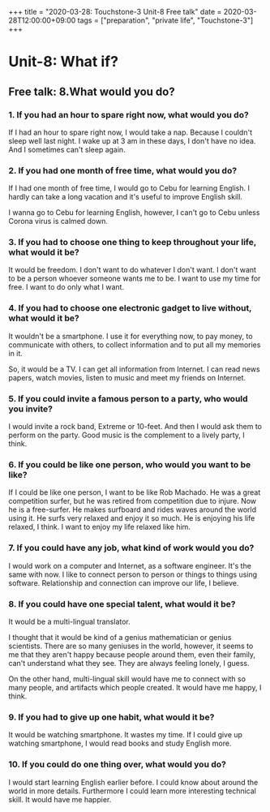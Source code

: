 +++
title =  "2020-03-28: Touchstone-3 Unit-8 Free talk"
date = 2020-03-28T12:00:00+09:00
tags = ["preparation", "private life", "Touchstone-3"]
+++

# Unit-8: What if?
## Free talk: 8.What would you do?

### 1. If you had an hour to spare right now, what would you do?

If I had an hour to spare right now, I would take a nap.
Because I couldn't sleep well last night.
I wake up at 3 am in these days, I don't have no idea.
And I sometimes can't sleep again.

### 2. If you had one month of free time, what would you do?

If I had one month of free time, I would go to Cebu for learning English.
I hardly can take a long vacation and it's useful to improve English skill.

I wanna go to Cebu for learning English,
however, I can't go to Cebu unless Corona virus is calmed down.

### 3. If you had to choose one thing to keep throughout your life, what would it be?

It would be freedom.
I don't want to do whatever I don't want.
I don't want to be a person whoever someone wants me to be.
I want to use my time for free.
I want to do only what I want.

### 4. If you had to choose one electronic gadget to live without, what would it be?

It wouldn't be a smartphone.
I use it for everything now, to pay money, to communicate with others,
to collect information and to put all my memories in it.

So, it would be a TV.
I can get all information from Internet.
I can read news papers, watch movies, listen to music and meet my friends on Internet.

### 5. If you could invite a famous person to a party, who would you invite?

I would invite a rock band, Extreme or 10-feet.
And then I would ask them to perform on the party.
Good music is the complement to a lively party, I think.

### 6. If you could be like one person, who would you want to be like?  

If I could be like one person, I want to be like Rob Machado.
He was a great competition surfer, but he was retired from competition due to injure.
Now he is a free-surfer.
He makes surfboard and rides waves around the world using it.
He surfs very relaxed and enjoy it so much.
He is enjoying his life relaxed, I think.
I want to enjoy my life relaxed like him.

### 7. If you could have any job, what kind of work would you do?

I would work on a computer and Internet, as a software engineer.
It's the same with now.
I like to connect person to person or things to things using software. 
Relationship and connection can improve our life, I believe.

### 8. If you could have one special talent, what would it be?

It would be a multi-lingual translator.

I thought that it would be kind of a genius mathematician or genius scientists.
There are so many geniuses in the world, however,
it seems to me that they aren't happy
because people around them, even their family, can't understand what they see.
They are always feeling lonely, I guess.

On the other hand, multi-lingual skill would have me
to connect with so many people, and artifacts which people created.
It would have me happy, I think.

### 9. If you had to give up one habit, what would it be?

It would be watching smartphone.
It wastes my time.
If I could give up watching smartphone,
I would read books and study English more.

### 10. If you could do one thing over, what would you do?

I would start learning English earlier before.
I could know about around the world in more details.
Furthermore I could learn more interesting technical skill.
It would have me happier.
